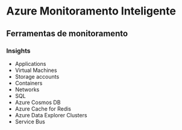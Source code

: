 # Azure Monitoramento Inteligente
## Ferramentas de monitoramento
### Insights
* Applications
* Virtual Machines
* Storage accounts
* Containers
* Networks
* SQL
* Azure Cosmos DB
* Azure Cache for Redis
* Azure Data Explorer Clusters
* Service Bus
